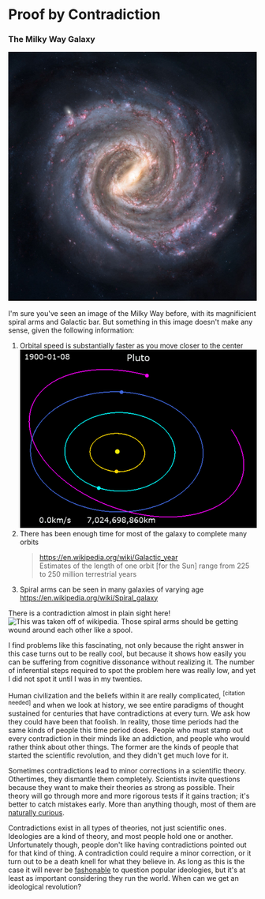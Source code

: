 Proof by Contradiction
=============

### The Milky Way Galaxy

![alt text](proofbycontradiction1.jpg "No, the contradiction is not who took this picture.")

I'm sure you've seen an image of the Milky Way before, with its magnificient spiral arms and Galactic bar. But something in this image doesn't make any sense, given the following information:

<ol>
	<li>
		<a id="ex1">Orbital speed is substantially faster as you move closer to the center</a>
		<img id="ex1a" title="Notice the yellow object moving much faster?" src="proofbycontradiction_ex1.gif"/>
	</li>
	<li>
		<a id="ex2">There has been enough time for most of the galaxy to complete many orbits</a>
		<blockquote id="ex2a">
			<a href="https://en.wikipedia.org/wiki/Galactic_year">https://en.wikipedia.org/wiki/Galactic_year</a>
			<br>
			Estimates of the length of one orbit [for the Sun] range from 225 to 250 million terrestrial years
		</blockquote>
	</li>
	<li>
		<a id="ex3">Spiral arms can be seen in many galaxies of varying age</a>
		<a id="ex3a" href="https://en.wikipedia.org/wiki/Spiral_galaxy">https://en.wikipedia.org/wiki/Spiral_galaxy</a>
	</li>
</ol>

<a id="ex4">There is a contradiction almost in plain sight here!</a><img title="This was taken off of wikipedia." id="ex4a" src="proofbycontradiction2.gif"/>
Those spiral arms should be getting wound around each other like a spool.

I find problems like this fascinating, not only because the right answer in this case turns out to be really cool, but because it shows how easily you can be suffering from cognitive dissonance without realizing it. The number of inferential steps required to spot the problem here was really low, and yet I did not spot it until I was in my twenties.

Human civilization and the beliefs within it are really complicated, <sup>[citation needed]</sup> and when we look at history, we see entire paradigms of thought sustained for centuries that have contradictions at every turn. We ask how they could have been that foolish. In reality, those time periods had the same kinds of people this time period does. People who must stamp out every contradiction in their minds like an addiction, and people who would rather think about other things. The former are the kinds of people that started the scientific revolution, and they didn't get much love for it.

Sometimes contradictions lead to minor corrections in a scientific theory. Othertimes, they dismantle them completely. Scientists invite questions because they want to make their theories as strong as possible. Their theory will go through more and more rigorous tests if it gains traction; it's better to catch mistakes early. More than anything though, most of them are [naturally curious](https://xkcd.com/356/).

Contradictions exist in all types of theories, not just scientific ones. Ideologies are a kind of theory, and most people hold one or another. Unfortunately though, people don't like having contradictions pointed out for that kind of thing. A contradiction could require a minor correction, or it turn out to be a death knell for what they believe in. As long as this is the case it will never be [fashonable](http://www.paulgraham.com/say.html) to question popular ideologies, but it's at least as important considering they run the world. When can we get an ideological revolution?





<script>
	setupExpandable("ex1");
	setupExpandable("ex2");
	setupExpandable("ex3");
	setupExpandable("ex4");

	function setupExpandable(id)
	{
		var ex = document.getElementById(id);
		var exa = document.getElementById(id+"a");

		exa.style.display="none";

		ex.onclick = exa.onclick = function()
		{
			if(exa.style.display == "block")
				exa.style.display = "none";
			else
				exa.style.display = "block"
		};
	}
</script>
